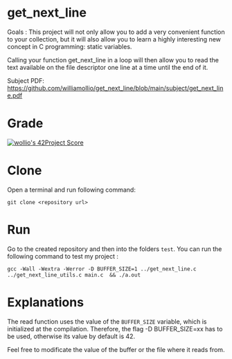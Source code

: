 # get_next_line

Goals : This project will not only allow you to add a very convenient function to your collection, but it will also allow you to learn a highly interesting new concept in C programming: static variables.

Calling your function get_next_line in a loop will then allow you to read the text available on the file descriptor one line at a time until the end of it.

Subject PDF: https://github.com/williamollio/get_next_line/blob/main/subject/get_next_line.pdf

# Grade
[![wollio's 42Project Score](https://badge42.herokuapp.com/api/project/wollio/get_next_line)](https://github.com/williamollio)

# Clone
Open a terminal and run following command:
```
git clone <repository url>
```
# Run
Go to the created repository and then into the folders ```test```. You can run the following command to test my project :

```
gcc -Wall -Wextra -Werror -D BUFFER_SIZE=1 ../get_next_line.c ../get_next_line_utils.c main.c  && ./a.out
```
# Explanations

The read function uses the value of the ```BUFFER_SIZE``` variable, which is initialized at the compilation. Therefore, the flag -D BUFFER_SIZE=xx has to be used, otherwise its value by default is 42.

Feel free to modificate the value of the buffer or the file where it reads from. 
